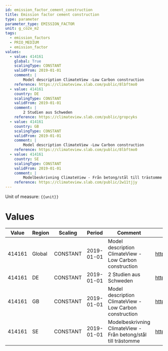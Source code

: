 ```yaml
---
id: emission_factor_cement_construction
title: Emission factor cement construction
type: parameter
parameter_type: EMISSION_FACTOR
unit: g_co2e_m2
tags:
  - emission_factors
  - PRIO_MEDIUM
  - emission_factor
values:
  - value: 414161
    global: True
    scalingType: CONSTANT
    validFrom: 2019-01-01
    comment: |
        Model description ClimateView -Low Carbon construction
    reference: https://climateview.slab.com/public/8lbftmo0
  - value: 414161
    country: DE
    scalingType: CONSTANT
    validFrom: 2019-01-01
    comment: |
        2 Studien aus Schweden
    reference: https://climateview.slab.com/public/gropcyks
  - value: 414161
    country: GB
    scalingType: CONSTANT
    validFrom: 2019-01-01
    comment: |
        Model description ClimateView -Low Carbon construction
    reference: https://climateview.slab.com/public/8lbftmo0
  - value: 414161
    country: SE
    scalingType: CONSTANT
    validFrom: 2019-01-01
    comment: |
        Modelbeskrivning ClimateView - Från betong/stål till trästomme
    reference: https://climateview.slab.com/public/2w11tjjy
---
```



Unit of measure: `{{unit}}`


# Values


| Value | Region | Scaling | Period | Comment | Reference |
|-------|--------|---------|--------|---------|-----------|
| 414161 | Global | CONSTANT | 2019-01-01 | Model description ClimateView -Low Carbon construction | https://climateview.slab.com/public/8lbftmo0 |
| 414161 | DE | CONSTANT | 2019-01-01 | 2 Studien aus Schweden | https://climateview.slab.com/public/gropcyks |
| 414161 | GB | CONSTANT | 2019-01-01 | Model description ClimateView -Low Carbon construction | https://climateview.slab.com/public/8lbftmo0 |
| 414161 | SE | CONSTANT | 2019-01-01 | Modelbeskrivning ClimateView - Från betong/stål till trästomme | https://climateview.slab.com/public/2w11tjjy |


